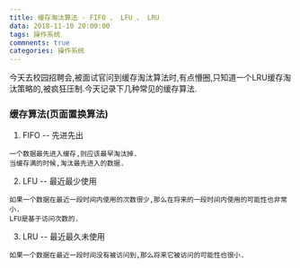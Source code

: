 ```yaml
---
title: 缓存淘汰算法 - FIFO 、 LFU 、 LRU
data: 2018-11-10 20:00:00
tags: 操作系统
commnents: true
categories: 操作系统
---
```

今天去校园招聘会,被面试官问到缓存淘汰算法时,有点懵圈,只知道一个LRU缓存淘汰策略的,被疯狂压制.今天记录下几种常见的缓存算法.

###  缓存算法(页面置换算法)

1. FIFO -- 先进先出
```
一个数据最先进入缓存,则应该最早淘汰掉.
当缓存满的时候,淘汰最先进入的数据.
```
2. LFU -- 最近最少使用
```
如果一个数据在最近一段时间内使用的次数很少,那么在将来的一段时间内使用的可能性也非常小.
LFU是基于访问次数的.
```

3. LRU -- 最近最久未使用
```
如果一个数据在最近一段时间没有被访问到,那么将来它被访问的可能性也很小.
```
